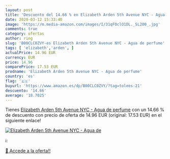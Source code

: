 ```yaml
---
layout: post
title: 'Descuento del 14.66 % en Elizabeth Arden 5th Avenue NYC - Agua de'
date: 2020-03-12 15:33:40
image: 'https://m.media-amazon.com/images/I/31qFOclO1DL._SL200_.jpg'
comments: true
category: ofertas
author: ring
slug: 'B00CLC0ZVY-es Elizabeth Arden 5th Avenue NYC - Agua de perfume'
tags: [ 'elizabeth','arden', ]
actualPrice: 14.96 EUR
currency: EUR
price: 14.96
comparePrice: 17.53 EUR
prodname: 'Elizabeth Arden 5th Avenue NYC - Agua de perfume'
country: 'es'
flag: '🇪🇸'
buyurl: 'https://www.amazon.es/dp/B00CLC0ZVY/?tag=tolees-21'
descuento: '14.66'
average: '18.7025'
---
```


Tienes [Elizabeth Arden 5th Avenue NYC - Agua de perfume](https://www.amazon.es/dp/B00CLC0ZVY/?tag=tolees-21) con un 14.66 % de descuento con precio de oferta de 14.96 EUR (original: 17.53 EUR) en el siguiente enlace!

[![Elizabeth Arden 5th Avenue NYC - Agua de](https://m.media-amazon.com/images/I/31qFOclO1DL._SL200_.jpg)](https://www.amazon.es/dp/B00CLC0ZVY/?tag=tolees-21)

ℹ️:


[🛒 Accede a la oferta!!](https://www.amazon.es/dp/B00CLC0ZVY/?tag=tolees-21)
